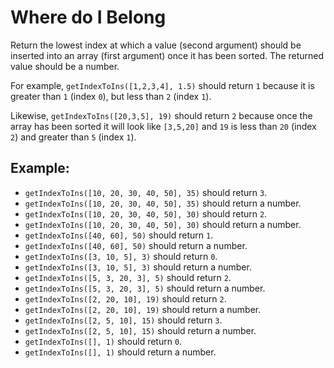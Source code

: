 # Where do I Belong

Return the lowest index at which a value (second argument) should be inserted into an array (first argument) once it has been sorted. The returned value should be a number.

For example, `getIndexToIns([1,2,3,4], 1.5)` should return `1` because it is greater than `1` (index `0`), but less than `2` (index `1`).

Likewise, `getIndexToIns([20,3,5], 19)` should return `2` because once the array has been sorted it will look like `[3,5,20]` and `19` is less than `20` (index `2`) and greater than `5` (index `1`).

## Example:

-   `getIndexToIns([10, 20, 30, 40, 50], 35)` should return `3`.
-   `getIndexToIns([10, 20, 30, 40, 50], 35)` should return a number.
-   `getIndexToIns([10, 20, 30, 40, 50], 30)` should return `2`.
-   `getIndexToIns([10, 20, 30, 40, 50], 30)` should return a number.
-   `getIndexToIns([40, 60], 50)` should return `1`.
-   `getIndexToIns([40, 60], 50)` should return a number.
-   `getIndexToIns([3, 10, 5], 3)` should return `0`.
-   `getIndexToIns([3, 10, 5], 3)` should return a number.
-   `getIndexToIns([5, 3, 20, 3], 5)` should return `2`.
-   `getIndexToIns([5, 3, 20, 3], 5)` should return a number.
-   `getIndexToIns([2, 20, 10], 19)` should return `2`.
-   `getIndexToIns([2, 20, 10], 19)` should return a number.
-   `getIndexToIns([2, 5, 10], 15)` should return `3`.
-   `getIndexToIns([2, 5, 10], 15)` should return a number.
-   `getIndexToIns([], 1)` should return `0`.
-   `getIndexToIns([], 1)` should return a number.
